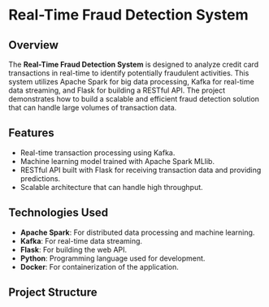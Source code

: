 # Real-Time Fraud Detection System

## Overview

The **Real-Time Fraud Detection System** is designed to analyze credit card transactions in real-time to identify potentially fraudulent activities. This system utilizes Apache Spark for big data processing, Kafka for real-time data streaming, and Flask for building a RESTful API. The project demonstrates how to build a scalable and efficient fraud detection solution that can handle large volumes of transaction data.

## Features

- Real-time transaction processing using Kafka.
- Machine learning model trained with Apache Spark MLlib.
- RESTful API built with Flask for receiving transaction data and providing predictions.
- Scalable architecture that can handle high throughput.

## Technologies Used

- **Apache Spark**: For distributed data processing and machine learning.
- **Kafka**: For real-time data streaming.
- **Flask**: For building the web API.
- **Python**: Programming language used for development.
- **Docker**: For containerization of the application.

## Project Structure
